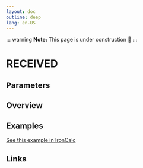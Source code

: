```yaml
---
layout: doc
outline: deep
lang: en-US
---
```


::: warning
**Note:** This page is under construction 🚧
:::

# RECEIVED

## Parameters

## Overview

## Examples

[See this example in IronCalc](https://app.ironcalc.com/?filename=received)

## Links